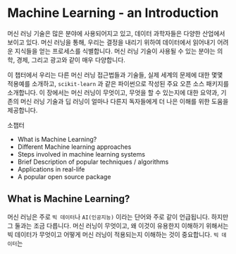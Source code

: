 # Machine Learning - an Introduction

머신 러닝 기술은 많은 분야에 사용되어지고 있고, 데이터 과학자들은 다양한 산업에서 보이고 있다. 머신 러닝을 통해, 우리는 결정을 내리기 위하여 데이터에서 읽어내기 어려운 지식들을 얻는 프로세스를 식별합니다. 머신 러닝 기술이 사용될 수 있는 분야는 의학, 경제, 그리고 광고와 같이 매우 다양합니다.

이 챕터에서 우리는 다른 머신 러닝 접근법들과 기술들, 실제 세계의 문제에 대한 몇몇 적용예를 소개하고, `scikit-learn` 과 같은 파이썬으로 작성된 주요 오픈 소스 패키지를 소개합니다.
이 장에서는 머신 러닝이 무엇이고, 무엇을 할 수 있는지에 대한 요약과, 기존의 머신 러닝 기술과 딥 러닝이 얼마나 다른지 독자들에게 더 나은 이해를 위한 도움을 제공합니다.

소챕터

- What is Machine Learning?
- Different Machine learning approaches
- Steps involved in machine learning systems
- Brief Description of popular techniques / algorithms
- Applications in real-life
- A popular open source package

## What is Machine Learning?

머신 러닝은 주로 `빅 데이터`나 `AI(인공지능)` 이라는 단어와 주로 같이 언급됩니다. 하지만 그 둘과는 조금 다릅니다. 머신 러닝이 무엇이고, 왜 이것이 유용한지 이해하기 위해서는 빅 데이터가 무엇이고 어떻게 머신 러닝이 적용되는지 이해하는 것이 중요합니다.
`빅 데이터`는 